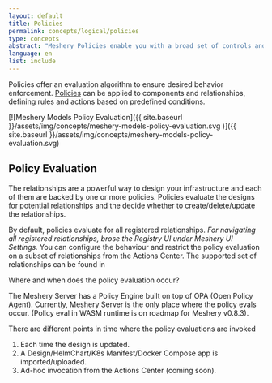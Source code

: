 ```yaml
---
layout: default
title: Policies
permalink: concepts/logical/policies
type: concepts
abstract: "Meshery Policies enable you with a broad set of controls and governance of the behavior of systems under Meshery's management."
language: en
list: include
---
```

Policies offer an evaluation algorithm to ensure desired behavior enforcement. [Policies](https://github.com/meshery/meshery/tree/master/server/meshmodel/policies) can be applied to components and relationships, defining rules and actions based on predefined conditions.

[![Meshery Models Policy Evaluation]({{ site.baseurl }}/assets/img/concepts/meshery-models-policy-evaluation.svg
)]({{ site.baseurl }}/assets/img/concepts/meshery-models-policy-evaluation.svg)

## Policy Evaluation

The relationships are a powerful way to design your infrastructure and each of them are backed by one or more policies. Policies evaluate the designs for potential relationships and the decide whether to create/delete/update the relationships.

By default, policies evaluate for all registered relationships.
_For navigating all registered relationships, brose the Registry UI under Meshery UI Settings._
You can configure the behaviour and restrict the policy evaluation on a subset of relationships from the Actions Center.
The supported set of relationships can be found in 

Where and when does the policy evaluation occur?

The Meshery Server has a Policy Engine built on top of OPA (Open Policy Agent). Currently, Meshery Server is the only place where the policy evals occur.
(Policy eval in WASM runtime is on roadmap for Meshery v0.8.3).

There are different points in time where the policy evaluations are invoked
1. Each time the design is updated.
2. A Design/HelmChart/K8s Manifest/Docker Compose app is imported/uploaded.
3. Ad-hoc invocation from the Actions Center (coming soon).


